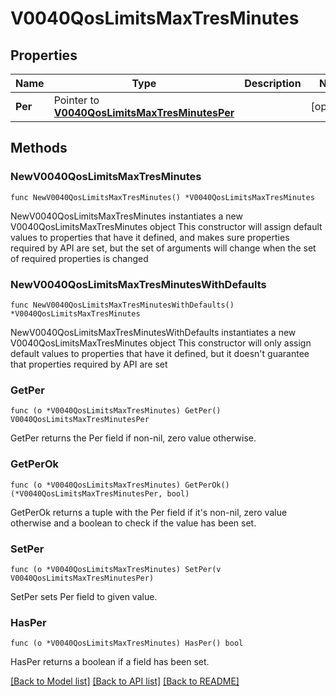 # V0040QosLimitsMaxTresMinutes

## Properties

Name | Type | Description | Notes
------------ | ------------- | ------------- | -------------
**Per** | Pointer to [**V0040QosLimitsMaxTresMinutesPer**](V0040QosLimitsMaxTresMinutesPer.md) |  | [optional] 

## Methods

### NewV0040QosLimitsMaxTresMinutes

`func NewV0040QosLimitsMaxTresMinutes() *V0040QosLimitsMaxTresMinutes`

NewV0040QosLimitsMaxTresMinutes instantiates a new V0040QosLimitsMaxTresMinutes object
This constructor will assign default values to properties that have it defined,
and makes sure properties required by API are set, but the set of arguments
will change when the set of required properties is changed

### NewV0040QosLimitsMaxTresMinutesWithDefaults

`func NewV0040QosLimitsMaxTresMinutesWithDefaults() *V0040QosLimitsMaxTresMinutes`

NewV0040QosLimitsMaxTresMinutesWithDefaults instantiates a new V0040QosLimitsMaxTresMinutes object
This constructor will only assign default values to properties that have it defined,
but it doesn't guarantee that properties required by API are set

### GetPer

`func (o *V0040QosLimitsMaxTresMinutes) GetPer() V0040QosLimitsMaxTresMinutesPer`

GetPer returns the Per field if non-nil, zero value otherwise.

### GetPerOk

`func (o *V0040QosLimitsMaxTresMinutes) GetPerOk() (*V0040QosLimitsMaxTresMinutesPer, bool)`

GetPerOk returns a tuple with the Per field if it's non-nil, zero value otherwise
and a boolean to check if the value has been set.

### SetPer

`func (o *V0040QosLimitsMaxTresMinutes) SetPer(v V0040QosLimitsMaxTresMinutesPer)`

SetPer sets Per field to given value.

### HasPer

`func (o *V0040QosLimitsMaxTresMinutes) HasPer() bool`

HasPer returns a boolean if a field has been set.


[[Back to Model list]](../README.md#documentation-for-models) [[Back to API list]](../README.md#documentation-for-api-endpoints) [[Back to README]](../README.md)


